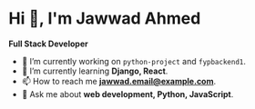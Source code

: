 # Hi 👋, I'm Jawwad Ahmed
**Full Stack Developer**

- 🔭 I’m currently working on `python-project` and `fypbackend1`.
- 🌱 I’m currently learning **Django, React**.
- 📫 How to reach me **jawwad.email@example.com**.
- 💬 Ask me about **web development, Python, JavaScript**.

